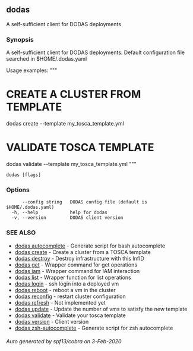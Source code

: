 ## dodas

A self-sufficient client for DODAS deployments

### Synopsis

A self-sufficient client for DODAS deployments.
Default configuration file searched in $HOME/.dodas.yaml

Usage examples:
"""
# CREATE A CLUSTER FROM TEMPLATE
dodas create --template my_tosca_template.yml

# VALIDATE TOSCA TEMPLATE
dodas validate --template my_tosca_template.yml
"""

```
dodas [flags]
```

### Options

```
      --config string   DODAS config file (default is $HOME/.dodas.yaml)
  -h, --help            help for dodas
  -v, --version         DODAS client version
```

### SEE ALSO

* [dodas autocomplete](dodas_autocomplete.md)	 - Generate script for bash autocomplete
* [dodas create](dodas_create.md)	 - Create a cluster from a TOSCA template
* [dodas destroy](dodas_destroy.md)	 - Destroy infrastructure with this InfID
* [dodas get](dodas_get.md)	 - Wrapper command for get operations
* [dodas iam](dodas_iam.md)	 - Wrapper command for IAM interaction
* [dodas list](dodas_list.md)	 - Wrapper function for list operations
* [dodas login](dodas_login.md)	 - ssh login into a deployed vm
* [dodas reboot](dodas_reboot.md)	 - reboot a vm in the cluster
* [dodas reconfig](dodas_reconfig.md)	 - restart cluster configuration
* [dodas refresh](dodas_refresh.md)	 - Not implemented yet
* [dodas update](dodas_update.md)	 - Update the number of vms to satisfy the new template
* [dodas validate](dodas_validate.md)	 - Validate your tosca template
* [dodas version](dodas_version.md)	 - Client version
* [dodas zsh-autocomplete](dodas_zsh-autocomplete.md)	 - Generate script for zsh autocomplete

###### Auto generated by spf13/cobra on 3-Feb-2020
